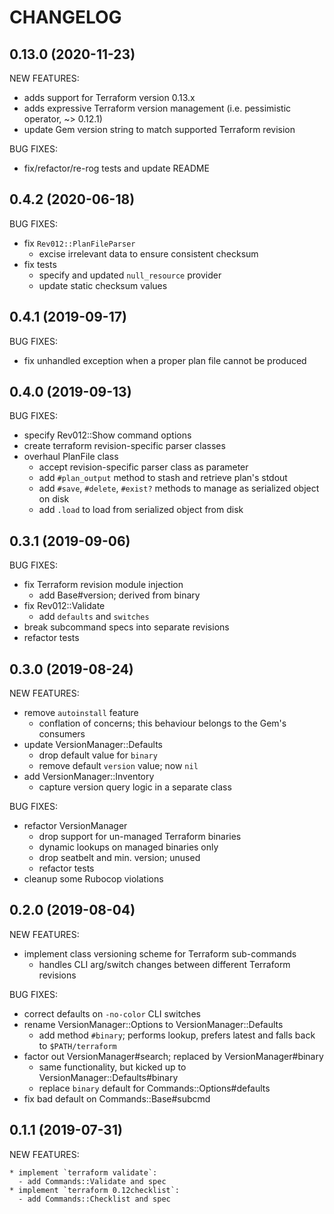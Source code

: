 # CHANGELOG

## 0.13.0 (2020-11-23)

NEW FEATURES:

* adds support for Terraform version 0.13.x
* adds expressive Terraform version management (i.e. pessimistic operator, ~> 0.12.1)
* update Gem version string to match supported Terraform revision

BUG FIXES:

* fix/refactor/re-rog tests and update README

## 0.4.2 (2020-06-18)

BUG FIXES:

* fix `Rev012::PlanFileParser`
   - excise irrelevant data to ensure consistent checksum
* fix tests
  - specify and updated `null_resource` provider
  - update static checksum values

## 0.4.1 (2019-09-17)

BUG FIXES:

* fix unhandled exception when a proper plan file cannot be produced

## 0.4.0 (2019-09-13)

BUG FIXES:

* specify Rev012::Show command options
* create terraform revision-specific parser classes
* overhaul PlanFile class
  - accept revision-specific parser class as parameter
  - add `#plan_output` method to stash and retrieve plan's stdout
  - add `#save`, `#delete`, `#exist?` methods to manage as serialized
    object on disk
  - add `.load` to load from serialized object from disk

## 0.3.1 (2019-09-06)

BUG FIXES:

* fix Terraform revision module injection
  - add Base#version; derived from binary
* fix Rev012::Validate
  - add `defaults` and `switches`
* break subcommand specs into separate revisions
* refactor tests

## 0.3.0 (2019-08-24)

NEW FEATURES:

* remove `autoinstall` feature
  - conflation of concerns; this behaviour belongs to the Gem's consumers
* update VersionManager::Defaults
  - drop default value for `binary`
  - remove default `version` value; now `nil`
* add VersionManager::Inventory
  - capture version query logic in a separate class

BUG FIXES:

* refactor VersionManager
  - drop support for un-managed Terraform binaries
  - dynamic lookups on managed binaries only
  - drop seatbelt and min. version; unused
  - refactor tests
* cleanup some Rubocop violations

## 0.2.0 (2019-08-04)

NEW FEATURES:

* implement class versioning scheme for Terraform sub-commands
  - handles CLI arg/switch changes between different Terraform revisions

BUG FIXES:

* correct defaults on `-no-color` CLI switches
* rename VersionManager::Options to VersionManager::Defaults
  - add method `#binary`; performs lookup, prefers latest and falls back to
  `$PATH/terraform`
* factor out VersionManager#search; replaced by VersionManager#binary
  - same functionality, but kicked up to VersionManager::Defaults#binary
  - replace `binary` default for Commands::Options#defaults
* fix bad default on Commands::Base#subcmd

## 0.1.1 (2019-07-31)

NEW FEATURES:

    * implement `terraform validate`:
      - add Commands::Validate and spec
    * implement `terraform 0.12checklist`:
      - add Commands::Checklist and spec
